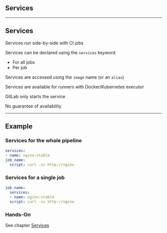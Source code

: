 <!-- .slide: id="gitlab_services" class="vertical-center" -->

<i class="fa-duotone fa-gears fa-8x fa-duotone-colors" style="float: right; color: grey;"></i>

## Services

---

## Services

Services [](https://docs.gitlab.com/ee/ci/services/index.html) run side-by-side with CI jobs

Services can be declared using the `services` keyword [](https://docs.gitlab.com/ee/ci/yaml/#services)

- For all jobs
- Per job

Services are accessed using the `image` name (or an `alias`)

Services are available for runners with Docker/Kubernetes executor

GitLab only starts the service

No guarantee of availability

---

## Example

### Services for the whole pipeline

```yaml
services:
- name: nginx:stable
job_name:
  script: curl -sv http://nginx
```

### Services for a single job

```yaml
job_name:
  services:
  - name: nginx:stable
  script: curl -sv http://nginx
```

### Hands-On

See chapter [Services](/hands-on/2023-11-30/220_services/exercise/)
